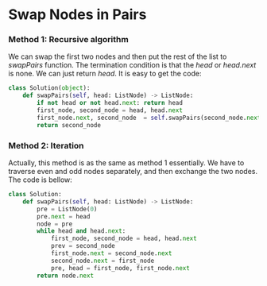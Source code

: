 # Swap Nodes in Pairs

### Method 1: Recursive algorithm

We can swap the first two nodes and then put the rest of the list to *swapPairs* function. The termination condition is that the *head* or *head.next* is none. We can just return *head*. It is easy to get the code:

```python
class Solution(object):
    def swapPairs(self, head: ListNode) -> ListNode:
        if not head or not head.next: return head
        first_node, second_node = head, head.next
        first_node.next, second_node  = self.swapPairs(second_node.next), first_node
        return second_node
```

### Method 2: Iteration

Actually, this method is as the same as method 1 essentially. We have to traverse even and odd nodes separately, and then exchange the two nodes. The code is bellow:

```python
class Solution:
    def swapPairs(self, head: ListNode) -> ListNode:
        pre = ListNode(0)
        pre.next = head
        node = pre
        while head and head.next:
            first_node, second_node = head, head.next
            prev = second_node
            first_node.next = second_node.next
            second_node.next = first_node
            pre, head = first_node, first_node.next
        return node.next
```